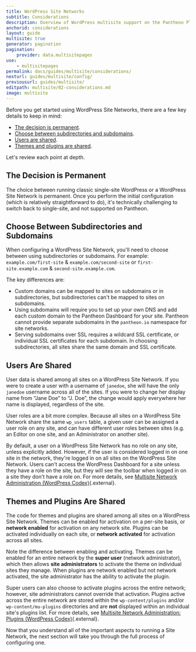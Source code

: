 ```yaml
---
title: WordPress Site Networks
subtitle: Considerations
description: Overview of WordPress multisite support on the Pantheon Platform.
anchorid: considerations
layout: guide
multisite: true
generator: pagination
pagination:
    provider: data.multisitepages
use:
    - multisitepages
permalink: docs/guides/multisite/considerations/
nexturl: guides/multisite/config/
previousurl: guides/multisite/
editpath: multisite/02-considerations.md
image: multisite
---
```

Before you get started using WordPress Site Networks, there are a few key details to keep in mind:

* [The decision is permanent](#the-decision-is-permanent).
* [Choose between subdirectories and subdomains](#choose-between-subdirectories-and-subdomains).
* [Users are shared](#users-are-shared).
* [Themes and plugins are shared](#themes-and-plugins-are-shared).

Let's review each point at depth.

## The Decision is Permanent
The choice between running classic single-site WordPress or a WordPress Site Network is permanent. Once you perform the initial configuration (which is relatively straightforward to do), it's technically challenging to switch back to single-site, and not supported on Pantheon.

## Choose Between Subdirectories and Subdomains
When configuring a WordPress Site Network, you'll need to choose between using subdirectories or subdomains. For example: `example.com/first-site` & `example.com/second-site` or `first-site.example.com` & `second-site.example.com`.

The key differences are:

- Custom domains can be mapped to sites on subdomains or in subdirectories, but subdirectories can't be mapped to sites on subdomains.
- Using subdomains will require you to set up your own DNS and add each custom domain to the Pantheon Dashboard for your site. Pantheon cannot provide separate subdomains in the `pantheon.io` namespace for site networks.
- Serving subdomains over SSL requires a wildcard SSL certificate, or individual SSL certificates for each subdomain. In choosing subdirectories, all sites share the same domain and SSL certificate.

## Users Are Shared
User data is shared among all sites on a WordPress Site Network. If you were to create a user with a username of `janedoe`, she will have the only `janedoe` username across all of the sites. If you were to change her display name from “Jane Doe” to “J. Doe”, the change would apply everywhere her name is displayed, regardless of the site.

User roles are a bit more complex. Because all sites on a WordPress Site Network share the same `wp_users` table, a given user can be assigned a user role on any site, and can have different user roles between sites (e.g. an Editor on one site, and an Administrator on another site).

By default, a user on a WordPress Site Network has no role on any site, unless explicitly added. However, if the user is considered logged in on one site in the network, they're logged in on all sites on the WordPress Site Network. Users can't access the WordPress Dashboard for a site unless they have a role on the site, but they will see the toolbar when logged in on a site they don't have a role on. For more details, see [Multisite Network Administration (WordPress Codex)](https://codex.wordpress.org/Multisite_Network_Administration){.external}.

## Themes and Plugins Are Shared
The code for themes and plugins are shared among all sites on a WordPress Site Network. Themes can be enabled for activation on a per-site basis, or **network enabled** for activation on any network site. Plugins can be activated individually on each site, or **network activated** for activation across all sites.

Note the difference between enabling and activating. Themes can be enabled for an entire network by the **super user** (network administrator), which then allows **site administrators** to activate the theme on individual sites they manage. When plugins are network enabled but not network activated, the site administrator has the ability to activate the plugin.

Super users can also choose to activate plugins across the entire network; however, site administrators cannot override that activation. Plugins active across the entire network are stored within the `wp-content/plugins` and/or `wp-content/mu-plugins` directories and are **not** displayed within an individual site's plugins list. For more details, see [Multisite Network Administration: Plugins (WordPress Codex)](https://codex.wordpress.org/Multisite_Network_Administration#Plugins){.external}.

Now that you understand all of the important aspects to running a Site Network, the next section will take you through the full process of configuring one.
